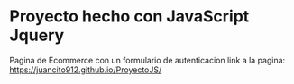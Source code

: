 # Proyecto hecho con JavaScript Jquery
Pagina de  Ecommerce con un formulario de autenticacion
link a la pagina: https://juancito912.github.io/ProyectoJS/
